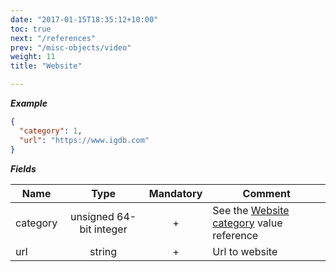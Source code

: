 ```yaml
---
date: "2017-01-15T18:35:12+10:00"
toc: true
next: "/references"
prev: "/misc-objects/video"
weight: 11
title: "Website"

---
```


***Example***

```json
{
  "category": 1,
  "url": "https://www.igdb.com"
}
```

***Fields***

| Name | Type   | Mandatory | Comment |
| ---- |:------:|:---------:| ------- |
| category | unsigned 64-bit integer  |     +     | See the [Website category](../../enum-fields/website-category) value reference |
| url   | string |     +     | Url to website |